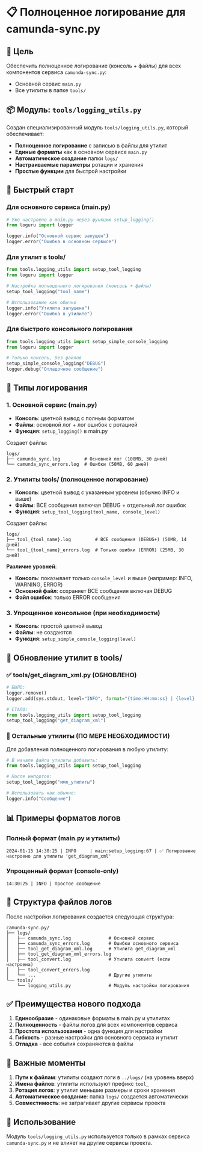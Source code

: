 # 📋 Полноценное логирование для camunda-sync.py

## 🎯 Цель

Обеспечить полноценное логирование (консоль + файлы) для всех компонентов сервиса `camunda-sync.py`:
- Основной сервис `main.py`
- Все утилиты в папке `tools/`

## 📦 Модуль: `tools/logging_utils.py`

Создан специализированный модуль `tools/logging_utils.py`, который обеспечивает:
- **Полноценное логирование** с записью в файлы для утилит
- **Единые форматы** как в основном сервисе `main.py`
- **Автоматическое создание** папки `logs/`
- **Настраиваемые параметры** ротации и хранения
- **Простые функции** для быстрой настройки

## 🚀 Быстрый старт

### Для основного сервиса (main.py)
```python
# Уже настроено в main.py через функцию setup_logging()
from loguru import logger

logger.info("Основной сервис запущен")
logger.error("Ошибка в основном сервисе")
```

### Для утилит в tools/
```python
from tools.logging_utils import setup_tool_logging
from loguru import logger

# Настройка полноценного логирования (консоль + файлы)
setup_tool_logging("tool_name")

# Использование как обычно
logger.info("Утилита запущена")
logger.error("Ошибка в утилите")
```

### Для быстрого консольного логирования
```python
from tools.logging_utils import setup_simple_console_logging
from loguru import logger

# Только консоль, без файлов
setup_simple_console_logging("DEBUG")
logger.debug("Отладочное сообщение")
```

## 🔧 Типы логирования

### 1. Основной сервис (main.py)
- **Консоль**: цветной вывод с полным форматом
- **Файлы**: основной лог + лог ошибок с ротацией
- **Функция**: `setup_logging()` в main.py

Создает файлы:
```
logs/
├── camunda_sync.log         # Основной лог (100MB, 30 дней)
└── camunda_sync_errors.log  # Ошибки (50MB, 60 дней)
```

### 2. Утилиты tools/ (полноценное логирование)
- **Консоль**: цветной вывод с указанным уровнем (обычно INFO и выше)
- **Файлы**: ВСЕ сообщения включая DEBUG + отдельный лог ошибок
- **Функция**: `setup_tool_logging(tool_name, console_level)`

Создает файлы:
```
logs/
├── tool_{tool_name}.log         # ВСЕ сообщения (DEBUG+) (50MB, 14 дней)
└── tool_{tool_name}_errors.log  # Только ошибки (ERROR) (25MB, 30 дней)
```

**Различие уровней**:
- **Консоль**: показывает только `console_level` и выше (например: INFO, WARNING, ERROR)
- **Основной файл**: сохраняет ВСЕ сообщения включая DEBUG
- **Файл ошибок**: только ERROR сообщения

### 3. Упрощенное консольное (при необходимости)
- **Консоль**: простой цветной вывод
- **Файлы**: не создаются  
- **Функция**: `setup_simple_console_logging(level)`

## 📝 Обновление утилит в tools/

### ✅ tools/get_diagram_xml.py (ОБНОВЛЕНО)

```python
# БЫЛО:
logger.remove()
logger.add(sys.stdout, level="INFO", format="{time:HH:mm:ss} | {level} | {message}")

# СТАЛО:
from tools.logging_utils import setup_tool_logging
setup_tool_logging("get_diagram_xml")
```

### 🔄 Остальные утилиты (ПО МЕРЕ НЕОБХОДИМОСТИ)

Для добавления полноценного логирования в любую утилиту:

```python
# В начале файла утилиты добавить:
from tools.logging_utils import setup_tool_logging

# После импортов:
setup_tool_logging("имя_утилиты")

# Использовать как обычно:
logger.info("Сообщение")
```

## 📊 Примеры форматов логов

### Полный формат (main.py и утилиты)
```
2024-01-15 14:30:25 | INFO     | main:setup_logging:67 | ✅ Логирование настроено для утилиты 'get_diagram_xml'
```

### Упрощенный формат (console-only)
```
14:30:25 | INFO | Простое сообщение
```

## 📁 Структура файлов логов

После настройки логирования создается следующая структура:

```
camunda-sync.py/
├── logs/
│   ├── camunda_sync.log              # Основной сервис
│   ├── camunda_sync_errors.log       # Ошибки основного сервиса
│   ├── tool_get_diagram_xml.log      # Утилита get_diagram_xml
│   ├── tool_get_diagram_xml_errors.log
│   ├── tool_convert.log              # Утилита convert (если настроена)
│   ├── tool_convert_errors.log
│   └── ...                           # Другие утилиты
└── tools/
    └── logging_utils.py              # Модуль настройки логирования
```

## ✅ Преимущества нового подхода

1. **Единообразие** - одинаковые форматы в main.py и утилитах
2. **Полноценность** - файлы логов для всех компонентов сервиса
3. **Простота использования** - одна функция для настройки
4. **Гибкость** - разные настройки для основного сервиса и утилит
5. **Отладка** - все события сохраняются в файлы

## 🚨 Важные моменты

1. **Пути к файлам**: утилиты создают логи в `../logs/` (на уровень вверх)
2. **Имена файлов**: утилиты используют префикс `tool_`
3. **Ротация логов**: у утилит меньшие размеры и сроки хранения
4. **Автоматическое создание**: папка `logs/` создается автоматически
5. **Совместимость**: не затрагивает другие сервисы проекта

## 🔗 Использование

Модуль `tools/logging_utils.py` используется только в рамках сервиса `camunda-sync.py` и не влияет на другие сервисы проекта.
